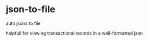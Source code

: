 # json-to-file
auto jsons to file

helpfull for viewing transactional records in a well-formatted json
